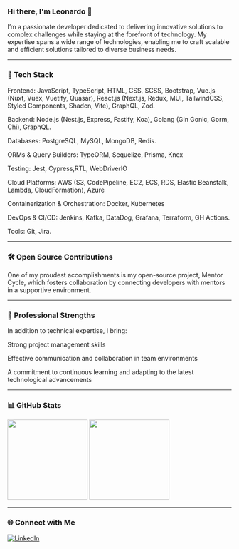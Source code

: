 ### Hi there, I'm Leonardo 👋

I’m a passionate developer dedicated to delivering innovative solutions to complex challenges while staying at the forefront of technology. My expertise spans a wide range of technologies, enabling me to craft scalable and efficient solutions tailored to diverse business needs.


---

### 🚀 Tech Stack

Frontend: JavaScript, TypeScript, HTML, CSS, SCSS, Bootstrap, Vue.js (Nuxt, Vuex, Vuetify, Quasar), React.js (Next.js, Redux, MUI, TailwindCSS, Styled Components, Shadcn, Vite), GraphQL, Zod.

Backend: Node.js (Nest.js, Express, Fastify, Koa), Golang (Gin Gonic, Gorm, Chi), GraphQL.

Databases: PostgreSQL, MySQL, MongoDB, Redis.

ORMs & Query Builders: TypeORM, Sequelize, Prisma, Knex

Testing: Jest, Cypress,RTL, WebDriverIO

Cloud Platforms: AWS (S3, CodePipeline, EC2, ECS, RDS, Elastic Beanstalk, Lambda, CloudFormation), Azure

Containerization & Orchestration: Docker, Kubernetes

DevOps & CI/CD: Jenkins, Kafka, DataDog, Grafana, Terraform, GH Actions.

Tools: Git, Jira.



---

### 🛠️ Open Source Contributions

One of my proudest accomplishments is my open-source project, Mentor Cycle, which fosters collaboration by connecting developers with mentors in a supportive environment.


---

### 🎯 Professional Strengths

In addition to technical expertise, I bring:

Strong project management skills

Effective communication and collaboration in team environments

A commitment to continuous learning and adapting to the latest technological advancements



---

### 📊 GitHub Stats

<div>
  <img height="180em" src="https://github-readme-stats.vercel.app/api?username=oliveirabalsa&show_icons=true&theme=dracula&count_private=true&include_all_commits=true"/>
  <img height="180em" src="https://github-readme-stats.vercel.app/api/top-langs/?username=oliveirabalsa&layout=compact&hide=shell&theme=dracula&count_private=true"/>
</div>

---

### 🌐 Connect with Me

<div>
  <a href="https://www.linkedin.com/in/leonardo-balsalobre/" target="_blank">
    <img src="https://img.shields.io/badge/-LinkedIn-%230077B5?style=for-the-badge&logo=linkedin&logoColor=white" alt="LinkedIn" />
  </a>
</div>